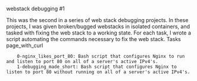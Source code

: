 webstack debugging #1

This was the second in a series of web stack debugging projects. In these projects, I was given broken/bugged webstacks in isolated containers, and tasked with fixing the web stack to a working state. For each task, I wrote a script automating the commands necessary to fix the web stack.
Tasks page_with_curl

        0-nginx_likes_port_80: Bash script that configures Nginx to run and listen to port 80 on all of a server's active IPv4's.
        1-debugging_made_short: Bash script that configures Nginx to listen to port 80 without running on all of a server's active IPv4's.


